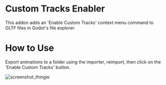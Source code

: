 # Custom Tracks Enabler

This addon adds an 'Enable Custom Tracks' 
context menu command to GLTF files in Godot's file explorer.

# How to Use

Export animations to a folder using the importer, reimport, then
click on the 'Enable Custom Tracks' button.


![screenshot_thingie](https://github.com/user-attachments/assets/c8452ef8-770c-47ff-96c3-f7397265c94c)
